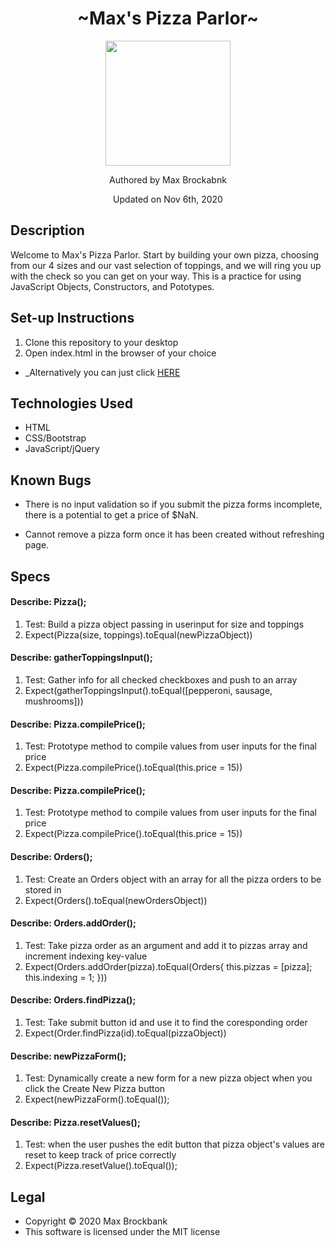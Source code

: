 <h1 align="center">~Max's Pizza Parlor~</h1>
<div align="center">
<img src="https://github.com/MaxBrockbank.png" width="200px" height="auto" >
</div>
<p align="center">Authored by Max Brockabnk</p>
<p align="center">Updated on Nov 6th, 2020</p>

## Description
Welcome to Max's Pizza Parlor. Start by building your own pizza, choosing from our 4 sizes and our vast selection of toppings, and we will ring you up with the check so you can get on your way. This is a practice for using JavaScript Objects, Constructors, and Pototypes.

## Set-up Instructions
1. Clone this repository to your desktop
2. Open index.html in the browser of your choice
* _Alternatively you can just click [HERE](#)

## Technologies Used
* HTML
* CSS/Bootstrap
* JavaScript/jQuery

## Known Bugs
* There is no input validation so if you submit the pizza forms incomplete, there is a potential to get a price of $NaN.

* Cannot remove a pizza form once it has been created without refreshing page.

## Specs

#### Describe: Pizza();
1. Test: Build a pizza object passing in userinput for size and toppings
2. Expect(Pizza(size, toppings).toEqual(newPizzaObject))

#### Describe: gatherToppingsInput();
1. Test: Gather info for all checked checkboxes and push to an array
2. Expect(gatherToppingsInput().toEqual([pepperoni, sausage, mushrooms]))

#### Describe: Pizza.compilePrice();
1. Test: Prototype method to compile values from user inputs for the final price
2. Expect(Pizza.compilePrice().toEqual(this.price = 15))

#### Describe: Pizza.compilePrice();
1. Test: Prototype method to compile values from user inputs for the final price
2. Expect(Pizza.compilePrice().toEqual(this.price = 15))

#### Describe: Orders();
1. Test: Create an Orders object with an array for all the pizza orders to be stored in
2. Expect(Orders().toEqual(newOrdersObject))

#### Describe: Orders.addOrder();
1. Test: Take pizza order as an argument and add it to pizzas array and increment indexing key-value
2. Expect(Orders.addOrder(pizza).toEqual(Orders{
  this.pizzas = [pizza];
  this.indexing = 1;
}))

#### Describe: Orders.findPizza();
1. Test: Take submit button id and use it to find the coresponding order
2. Expect(Order.findPizza(id).toEqual(pizzaObject))

#### Describe: newPizzaForm();
1. Test: Dynamically create a new form for a new pizza object when you click the Create New Pizza button
2. Expect(newPizzaForm().toEqual());

#### Describe: Pizza.resetValues();
1. Test: when the user pushes the edit button that pizza object's values are reset to keep track of price correctly
2. Expect(Pizza.resetValue().toEqual());







## Legal
* Copyright © 2020 Max Brockbank
* This software is licensed under the MIT license